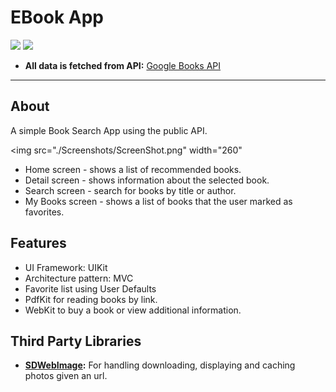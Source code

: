 # EBook App

![](https://badgen.net/badge/iOS/16/blue) ![](https://badgen.net/badge/Swift/5.7/orange)

- **All data is fetched from API:** [Google Books API](https://developers.google.com/books) 
___

## About
A simple Book Search App using the public API.

<img src="./Screenshots/ScreenShot.png" width="260"

 - Home screen - shows a list of recommended books.
 - Detail screen - shows information about the selected book.
 - Search screen - search for books by title or author.
 - My Books screen - shows a list of books that the user marked as favorites. 

## Features
- UI Framework: UIKit
- Architecture pattern: MVC
- Favorite list using User Defaults
- PdfKit for reading books by link.
- WebKit to buy a book or view additional information.

## Third Party Libraries

- **[SDWebImage](https://github.com/SDWebImage/SDWebImage):** For handling downloading, displaying and caching photos given an url.
